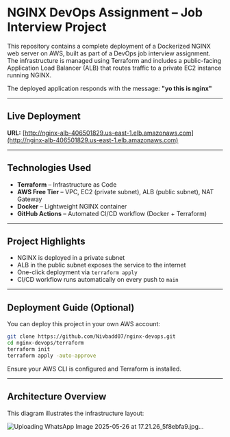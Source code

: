 # NGINX DevOps Assignment – Job Interview Project

This repository contains a complete deployment of a Dockerized NGINX web server on AWS, built as part of a DevOps job interview assignment.
The infrastructure is managed using Terraform and includes a public-facing Application Load Balancer (ALB) that routes traffic to a private EC2 instance running NGINX.

The deployed application responds with the message:
**"yo this is nginx"**

---

## Live Deployment

**URL:** [http://nginx-alb-406501829.us-east-1.elb.amazonaws.com](http://nginx-alb-406501829.us-east-1.elb.amazonaws.com)

---

## Technologies Used

* **Terraform** – Infrastructure as Code
* **AWS Free Tier** – VPC, EC2 (private subnet), ALB (public subnet), NAT Gateway
* **Docker** – Lightweight NGINX container
* **GitHub Actions** – Automated CI/CD workflow (Docker + Terraform)

---

## Project Highlights

* NGINX is deployed in a private subnet
* ALB in the public subnet exposes the service to the internet
* One-click deployment via `terraform apply`
* CI/CD workflow runs automatically on every push to `main`

---

## Deployment Guide (Optional)

You can deploy this project in your own AWS account:

```bash
git clone https://github.com/Nivbadd07/nginx-devops.git
cd nginx-devops/terraform
terraform init
terraform apply -auto-approve
```

Ensure your AWS CLI is configured and Terraform is installed.

---

## Architecture Overview

This diagram illustrates the infrastructure layout:


![Uploading WhatsApp Image 2025-05-26 at 17.21.26_5f8ebfa9.jpg…]()
